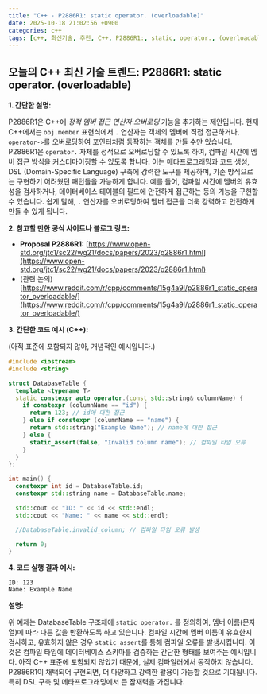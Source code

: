```yaml
---
title: "C++ - P2886R1: static operator. (overloadable)"
date: 2025-10-18 21:02:56 +0900
categories: c++
tags: [c++, 최신기술, 추천, C++, P2886R1:, static, operator., (overloadable)]
---
```


## 오늘의 C++ 최신 기술 트렌드: **P2886R1: static operator. (overloadable)**

**1. 간단한 설명:**

P2886R1은 C++에 *정적 멤버 접근 연산자 오버로딩* 기능을 추가하는 제안입니다.  현재 C++에서는 `obj.member` 표현식에서 `.` 연산자는 객체의 멤버에 직접 접근하거나, `operator->`를 오버로딩하여 포인터처럼 동작하는 객체를 만들 수만 있습니다. P2886R1은 `operator.` 자체를 정적으로 오버로딩할 수 있도록 하여, 컴파일 시간에 멤버 접근 방식을 커스터마이징할 수 있도록 합니다.  이는 메타프로그래밍과 코드 생성, DSL (Domain-Specific Language) 구축에 강력한 도구를 제공하며, 기존 방식으로는 구현하기 어려웠던 패턴들을 가능하게 합니다. 예를 들어, 컴파일 시간에 멤버의 유효성을 검사하거나, 데이터베이스 테이블의 필드에 안전하게 접근하는 등의 기능을 구현할 수 있습니다. 쉽게 말해, `.` 연산자를 오버로딩하여 멤버 접근을 더욱 강력하고 안전하게 만들 수 있게 됩니다.

**2. 참고할 만한 공식 사이트나 블로그 링크:**

*   **Proposal P2886R1:** [https://www.open-std.org/jtc1/sc22/wg21/docs/papers/2023/p2886r1.html](https://www.open-std.org/jtc1/sc22/wg21/docs/papers/2023/p2886r1.html)
*   (관련 논의) [https://www.reddit.com/r/cpp/comments/15g4a9l/p2886r1_static_operator_overloadable/](https://www.reddit.com/r/cpp/comments/15g4a9l/p2886r1_static_operator_overloadable/)

**3. 간단한 코드 예시 (C++):**

(아직 표준에 포함되지 않아, 개념적인 예시입니다.)

```cpp
#include <iostream>
#include <string>

struct DatabaseTable {
  template <typename T>
  static constexpr auto operator.(const std::string& columnName) {
    if constexpr (columnName == "id") {
      return 123; // id에 대한 접근
    } else if constexpr (columnName == "name") {
      return std::string("Example Name"); // name에 대한 접근
    } else {
      static_assert(false, "Invalid column name"); // 컴파일 타임 오류
    }
  }
};

int main() {
  constexpr int id = DatabaseTable.id;
  constexpr std::string name = DatabaseTable.name;

  std::cout << "ID: " << id << std::endl;
  std::cout << "Name: " << name << std::endl;

  //DatabaseTable.invalid_column; // 컴파일 타임 오류 발생

  return 0;
}
```

**4. 코드 실행 결과 예시:**

```
ID: 123
Name: Example Name
```

**설명:**

위 예제는 DatabaseTable 구조체에 `static operator.` 를 정의하여, 멤버 이름(문자열)에 따라 다른 값을 반환하도록 하고 있습니다. 컴파일 시간에 멤버 이름이 유효한지 검사하고, 유효하지 않은 경우 `static_assert`를 통해 컴파일 오류를 발생시킵니다.  이것은 컴파일 타임에 데이터베이스 스키마를 검증하는 간단한 형태를 보여주는 예시입니다.  아직 C++ 표준에 포함되지 않았기 때문에, 실제 컴파일러에서 동작하지 않습니다.  P2886R1이 채택되어 구현되면, 더 다양하고 강력한 활용이 가능할 것으로 기대됩니다. 특히 DSL 구축 및 메타프로그래밍에서 큰 잠재력을 가집니다.

